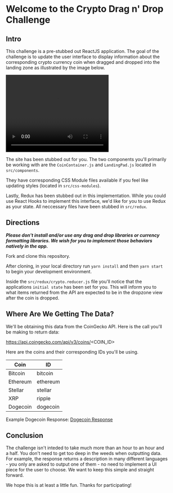 # Welcome to the Crypto Drag n' Drop Challenge

## Intro

This challenge is a pre-stubbed out ReactJS application. The goal of the challenge is to update the user interface to display information about the corresponding crypto currency coin when dragged and dropped into the landing zone as illustrated by the image below.

<video width="320" height="240" controls>
  <source src="https://i.imgur.com/jb0PwDy.mp4" type="video/mp4">
</video>

The site has been stubbed out for you. The two components you'll primarily be working with are the `CoinContainer.js` and `LandingPad.js` located in `src/components`.

They have corresponding CSS Module files available if you feel like updating styles (located in `src/css-modules`).

Lastly, Redux has been stubbed out in this implementation. While you could use React Hooks to implement this interface, we'd like for you to use Redux as your state. All neccessary files have been stubbed in `src/redux`.

## Directions

**_Please don't install and/or use any drag and drop libraries or currency formatting libraries. We wish for you to implement those behaviors natively in the app._**

Fork and clone this repository.

After cloning, in your local directory run `yarn install` and then `yarn start` to begin your development environment.

Inside the `src/redux/crypto.reducer.js` file you'll notice that the applications `initial state` has been set for you. This will inform you to what items returned from the API are expected to be in the dropzone view after the coin is dropped.

## Where Are We Getting The Data?

We'll be obtaining this data from the CoinGecko API. Here is the call you'll be making to return data:

https://api.coingecko.com/api/v3/coins/<COIN_ID>

Here are the coins and their corresponding IDs you'll be using.

| Coin     | ID       |
| -------- | -------- |
| Bitcoin  | bitcoin  |
| Ethereum | ethereum |
| Stellar  | stellar  |
| XRP      | ripple   |
| Dogecoin | dogecoin |

Example Dogecoin Response: [Dogecoin Response](https://api.coingecko.com/api/v3/coins/dogecoin)

## Conclusion

The challenge isn't inteded to take much more than an hour to an hour and a half. You don't need to get too deep in the weeds when outputting data. For example, the response returns a description in many different languages - you only are asked to output one of them - no need to implement a UI piece for the user to choose. We want to keep this simple and straight forward.

We hope this is at least a little fun. Thanks for participating!
